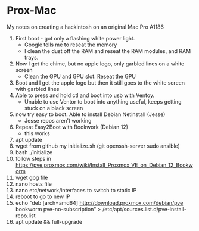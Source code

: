 # Prox-Mac
My notes on creating a hackintosh on an original Mac Pro A1186

1) First boot - got only a flashing white power light.
   - Google tells me to reseat the memory
   - I clean the dust off the RAM and reseat the RAM modules, and RAM trays.
2) Now I get the chime, but no apple logo, only garbled lines on a white screen
   - Clean the GPU and GPU slot.  Reseat the GPU
3) Boot and I get the apple logo but then it still goes to the white screen with garbled lines
4) Able to press and hold ctl and boot into usb with Ventoy.
   - Unable to use Ventor to boot into anything useful, keeps getting stuck on a black screen
5) now try easy to boot.  Able to install Debian Netinstall (Jesse)
   - Jesse repos aren't working
6) Repeat Easy2Boot with Bookwork (Debian 12)
   - this works
7) apt update
8) wget from github my initialize.sh (git openssh-server sudo ansible)
9) bash ./initialize
10) follow steps in https://pve.proxmox.com/wiki/Install_Proxmox_VE_on_Debian_12_Bookworm
11) wget gpg file
12) nano hosts file
13) nano etc/network/interfaces to switch to static IP
14) reboot to go to new IP
15) echo "deb [arch=amd64] http://download.proxmox.com/debian/pve bookworm pve-no-subscription" > /etc/apt/sources.list.d/pve-install-repo.list
16) apt update && full-upgrade
